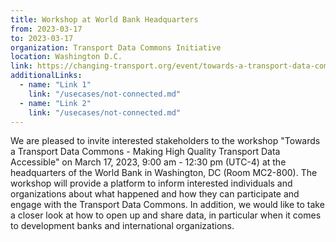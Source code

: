 ```yaml
---
title: Workshop at World Bank Headquarters
from: 2023-03-17
to: 2023-03-17
organization: Transport Data Commons Initiative
location: Washington D.C.
link: https://changing-transport.org/event/towards-a-transport-data-commons-workshop-at-world-bank-headquarters-in-washington-d-c-linked-to-transforming-transportation/
additionalLinks:
  - name: "Link 1"    
    link: "/usecases/not-connected.md"
  - name: "Link 2"    
    link: "/usecases/not-connected.md"
---
```


We are pleased to invite interested stakeholders to the workshop "Towards a Transport Data Commons - Making High Quality Transport Data Accessible" on March 17, 2023, 9:00 am - 12:30 pm (UTC-4) at the headquarters of the World Bank in Washington, DC (Room MC2-800). The workshop will provide a platform to inform interested individuals and organizations about what happened and how they can participate and engage with the Transport Data Commons. In addition, we would like to take a closer look at how to open up and share data, in particular when it comes to development banks and international organizations.

